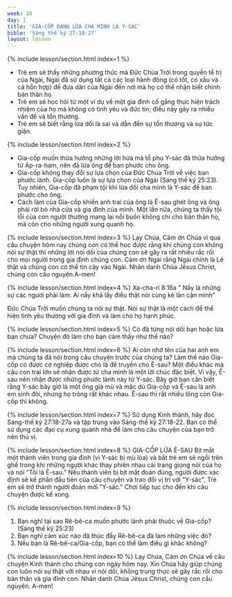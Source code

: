 ```yaml
---
week: 18
day: 1
title: 'GIA-CỐP ĐÁNH LỪA CHA MÌNH LÀ Y-SÁC'
bible: 'Sáng thế ký 27:18-27'
layout: lesson
---
```



{% include lesson/section.html index=1 %}
- Trẻ em sẽ thấy những phương  thức mà Đức Chúa Trời trong quyền tể trị của Ngài, Ngài đã sử dụng tất cả các loại hành động (có tốt, có xấu và cả hỗn hợp) để đưa dân của Ngài đến nơi mà họ có thể nhận biết chính bản thân họ
- Trẻ em sẽ học hỏi từ một ví dụ về một gia đình cố gắng thực hiện trách nhiệm của họ mà không có tình yêu và đức tin; điều này gây ra nhiều vấn đề và tổn thương.
- Trẻ em sẽ biết rằng lừa dối là sai và dẫn đến sự tổn thương và sự tức giận.


{% include lesson/section.html index=2 %}
- Gia-cốp muốn thừa hưởng những lời hứa mà tổ phụ Y-sác đã thừa hưởng từ Áp-ra-ham, nên đã lừa ông để ban phước cho ông.
- Gia-cốp không thay đổi sự lựa chọn của Đức Chúa Trời về việc ban phước lành. Gia-cốp luôn là sự lựa chọn của Ngài (Sáng thế ký 25:23). Tuy nhiên, Gia-cốp đã phạm tội khi lừa dối cha mình là Y-sác để ban phước cho ông.
- Cách làm của Gia-cốp khiến anh trai của ông là Ê-sau ghét ông và ông phải rời bỏ nhà cửa và gia đình của mình. Một lần nữa, chúng ta thấy tội lỗi của con người thường mang lại nỗi buồn không chỉ cho bản thân họ, mà còn cho những người xung quanh họ.


{% include lesson/section.html index=3 %}
 Lạy Chúa, Cảm ơn Chúa vì qua câu chuyện hôm nay chúng con có thể học được rằng khi chúng con không nói sự thật thì những lời nói dối của chúng con sẽ gây ra rất nhiều rắc rối cho mọi người trong gia đình chúng con. Cảm ơn Ngài rằng Ngài chính là Lẽ thật và chúng con có thể tin cậy vào Ngài. Nhân danh Chúa Jêsus Christ, chúng con cầu nguyện.A-men!


{% include lesson/section.html index=4 %}
Xa-cha-ri 8:16a " Nầy là những sự các ngươi phải làm: Ai nấy khá lấy điều thật nói cùng kẻ lân cận mình"

Đức Chúa Trời muốn chúng ta nói sự thật. Nói sự thật là một cách để thể hiện tình yêu thương với gia đình và làm cho họ hạnh phúc.


{% include lesson/section.html index=5 %}
Có đã từng nói dối bạn hoặc lừa bạn chưa? Chuyện đó làm cho bạn cảm thấy như thế nào?


{% include lesson/section.html index=6 %}
Ai còn nhớ tên của hai anh em mà chúng ta đã nói trong câu chuyện trước của chúng ta?
Làm thế nào Gia-cốp có được cơ nghiệp được cho là để truyền cho Ê-sau? Một điều khác mà cậu con trai lớn sẽ nhận được từ cha mình là một lời chúc đặc biệt. Vì vậy, Ê-sau nên nhận được những phước lành này từ Y-sác. Bây giờ bạn cần biết rằng Y-sác bây giờ là một ông già mù và mặc dù Gia-cốp và Ê-sau là anh em sinh đôi, nhưng họ trông rất khác nhau. Ê-sau thì rất nhiều lông còn Gia-cốp thì không.


{% include lesson/section.html index=7 %}
Sử dụng Kinh thánh, hãy đọc Sáng-thế ký 27:18-27a và tập trung vào Sáng-thế ký 27:18-22. Bạn có thể sử dụng các đạo cụ xung quanh nhà để làm cho câu chuyện của bạn trở nên thú vị.


{% include lesson/section.html index=8 %}
GIA-CỐP LỪA Ê-SAU
Bịt mắt một thành viên trong gia đình (vì Y-sác bị mù lòa) và bắt trẻ em sẽ ngồi trên ghế trong khi những người khác thay phiên nhau cải trang giọng nói của họ và nói "Tôi là Ê-sau." Nếu thành viên bị bịt mắt đoán đúng, người được xác định sẽ kể phần đầu tiên của câu chuyện và trao đổi vị trí với "Y-sác", Trẻ em sẽ trở thành người đoán mới "Y-sác." Chơi tiếp tục cho đến khi câu chuyện được kể xong.


{% include lesson/section.html index=9 %}
1. Bạn nghĩ tại sao Rê-bê-ca muốn phước lành phải thuộc về Gia-cốp? (Sáng thế ký 25:23)
2. Bạn nghĩ cảm xúc nào đã thúc đẩy Rê-bê-ca đã làm những việc đó?
3. Nếu bạn là Rê-bê-ca/Gia-cốp, bạn có thể làm điều gì khác không?


{% include lesson/section.html index=10 %}
Lạy Chúa, Cảm ơn Chúa về câu chuyện Kinh thánh cho chúng con ngày hôm nay. Xin Chúa hãy giúp chúng con luôn nói sự thật với nhau vì nói dối, không trung thực sẽ gây rắc rối cho bản thân và gia đình con. Nhân danh Chúa Jêsus Christ, chúng con cầu nguyện. A-men!
